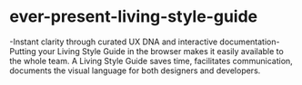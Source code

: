 # ever-present-living-style-guide
-Instant clarity through curated UX DNA and interactive documentation-
Putting your Living Style Guide in the browser makes it easily available to the whole team. A Living Style Guide saves time, facilitates communication, documents the visual language for both designers and developers.
